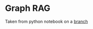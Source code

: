 
# Graph RAG

Taken from python notebook on a [branch](https://github.com/ibm-granite-community/granite-legal-cookbook/blob/158-legal-graph-rag/recipes/Graph/Entity_Extraction_from_NH_Caselaw.ipynb)
